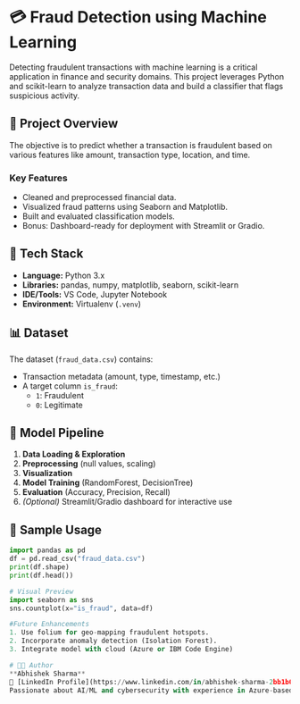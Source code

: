 # 💳 Fraud Detection using Machine Learning

Detecting fraudulent transactions with machine learning is a critical application in finance and security domains. This project leverages Python and scikit-learn to analyze transaction data and build a classifier that flags suspicious activity.

## 🚀 Project Overview

The objective is to predict whether a transaction is fraudulent based on various features like amount, transaction type, location, and time.

### Key Features
- Cleaned and preprocessed financial data.
- Visualized fraud patterns using Seaborn and Matplotlib.
- Built and evaluated classification models.
- Bonus: Dashboard-ready for deployment with Streamlit or Gradio.

## 🧰 Tech Stack
- **Language:** Python 3.x
- **Libraries:** pandas, numpy, matplotlib, seaborn, scikit-learn
- **IDE/Tools:** VS Code, Jupyter Notebook
- **Environment:** Virtualenv (`.venv`)

## 📊 Dataset
The dataset (`fraud_data.csv`) contains:
- Transaction metadata (amount, type, timestamp, etc.)
- A target column `is_fraud`:
  - `1`: Fraudulent
  - `0`: Legitimate

## 🧠 Model Pipeline
1. **Data Loading & Exploration**
2. **Preprocessing** (null values, scaling)
3. **Visualization**
4. **Model Training** (RandomForest, DecisionTree)
5. **Evaluation** (Accuracy, Precision, Recall)
6. *(Optional)* Streamlit/Gradio dashboard for interactive use

## 📝 Sample Usage

```python
import pandas as pd
df = pd.read_csv("fraud_data.csv")
print(df.shape)
print(df.head())

# Visual Preview
import seaborn as sns
sns.countplot(x="is_fraud", data=df)

#Future Enhancements
1. Use folium for geo-mapping fraudulent hotspots.
2. Incorporate anomaly detection (Isolation Forest).
3. Integrate model with cloud (Azure or IBM Code Engine)

# 🧑‍💻 Author
**Abhishek Sharma**  
🔗 [LinkedIn Profile](https://www.linkedin.com/in/abhishek-sharma-2bb1b0325)  
Passionate about AI/ML and cybersecurity with experience in Azure-based chatbot deployment and fraud detection modeling.

